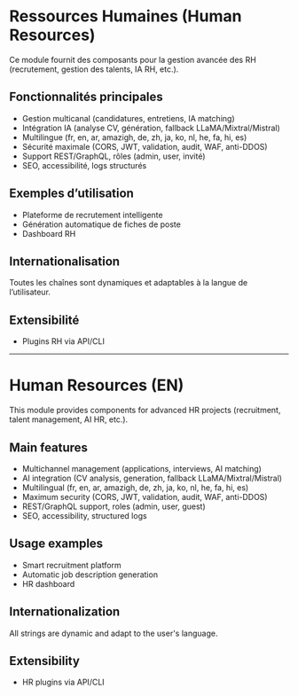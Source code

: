 # Ressources Humaines (Human Resources)

Ce module fournit des composants pour la gestion avancée des RH (recrutement, gestion des talents, IA RH, etc.).

## Fonctionnalités principales
- Gestion multicanal (candidatures, entretiens, IA matching)
- Intégration IA (analyse CV, génération, fallback LLaMA/Mixtral/Mistral)
- Multilingue (fr, en, ar, amazigh, de, zh, ja, ko, nl, he, fa, hi, es)
- Sécurité maximale (CORS, JWT, validation, audit, WAF, anti-DDOS)
- Support REST/GraphQL, rôles (admin, user, invité)
- SEO, accessibilité, logs structurés

## Exemples d’utilisation
- Plateforme de recrutement intelligente
- Génération automatique de fiches de poste
- Dashboard RH

## Internationalisation
Toutes les chaînes sont dynamiques et adaptables à la langue de l’utilisateur.

## Extensibilité
- Plugins RH via API/CLI

---

# Human Resources (EN)

This module provides components for advanced HR projects (recruitment, talent management, AI HR, etc.).

## Main features
- Multichannel management (applications, interviews, AI matching)
- AI integration (CV analysis, generation, fallback LLaMA/Mixtral/Mistral)
- Multilingual (fr, en, ar, amazigh, de, zh, ja, ko, nl, he, fa, hi, es)
- Maximum security (CORS, JWT, validation, audit, WAF, anti-DDOS)
- REST/GraphQL support, roles (admin, user, guest)
- SEO, accessibility, structured logs

## Usage examples
- Smart recruitment platform
- Automatic job description generation
- HR dashboard

## Internationalization
All strings are dynamic and adapt to the user's language.

## Extensibility
- HR plugins via API/CLI
